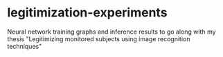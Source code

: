 # legitimization-experiments
Neural network training graphs and inference results to go along with my thesis "Legitimizing monitored subjects using image recognition techniques"
